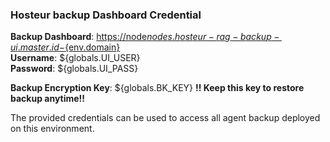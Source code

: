### Hosteur backup Dashboard Credential

**Backup Dashboard**: [https://node${nodes.hosteur-rag-backup-ui.master.id}-${env.domain}](https://node${nodes.hosteur-rag-backup-ui.master.id}-${env.domain}:8443/)  
**Username**: ${globals.UI_USER}  
**Password**: ${globals.UI_PASS} 

**Backup Encryption Key**: ${globals.BK_KEY}
**!! Keep this key to restore backup anytime!!**

The provided credentials can be used to access all agent backup deployed on this environment.
